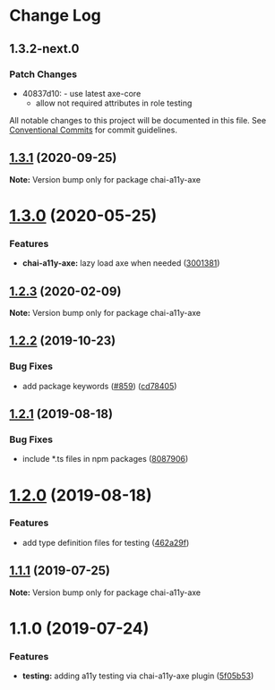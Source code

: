 # Change Log

## 1.3.2-next.0

### Patch Changes

- 40837d10: - use latest axe-core
  - allow not required attributes in role testing

All notable changes to this project will be documented in this file.
See [Conventional Commits](https://conventionalcommits.org) for commit guidelines.

## [1.3.1](https://github.com/open-wc/open-wc/compare/chai-a11y-axe@1.3.0...chai-a11y-axe@1.3.1) (2020-09-25)

**Note:** Version bump only for package chai-a11y-axe

# [1.3.0](https://github.com/open-wc/open-wc/compare/chai-a11y-axe@1.2.3...chai-a11y-axe@1.3.0) (2020-05-25)

### Features

- **chai-a11y-axe:** lazy load axe when needed ([3001381](https://github.com/open-wc/open-wc/commit/300138133c9ed11e9c77c7742223b02208ca850e))

## [1.2.3](https://github.com/open-wc/open-wc/compare/chai-a11y-axe@1.2.2...chai-a11y-axe@1.2.3) (2020-02-09)

**Note:** Version bump only for package chai-a11y-axe

## [1.2.2](https://github.com/open-wc/open-wc/compare/chai-a11y-axe@1.2.1...chai-a11y-axe@1.2.2) (2019-10-23)

### Bug Fixes

- add package keywords ([#859](https://github.com/open-wc/open-wc/issues/859)) ([cd78405](https://github.com/open-wc/open-wc/commit/cd78405))

## [1.2.1](https://github.com/open-wc/open-wc/compare/chai-a11y-axe@1.2.0...chai-a11y-axe@1.2.1) (2019-08-18)

### Bug Fixes

- include \*.ts files in npm packages ([8087906](https://github.com/open-wc/open-wc/commit/8087906))

# [1.2.0](https://github.com/open-wc/open-wc/compare/chai-a11y-axe@1.1.1...chai-a11y-axe@1.2.0) (2019-08-18)

### Features

- add type definition files for testing ([462a29f](https://github.com/open-wc/open-wc/commit/462a29f))

## [1.1.1](https://github.com/open-wc/open-wc/compare/chai-a11y-axe@1.1.0...chai-a11y-axe@1.1.1) (2019-07-25)

**Note:** Version bump only for package chai-a11y-axe

# 1.1.0 (2019-07-24)

### Features

- **testing:** adding a11y testing via chai-a11y-axe plugin ([5f05b53](https://github.com/open-wc/open-wc/commit/5f05b53))
